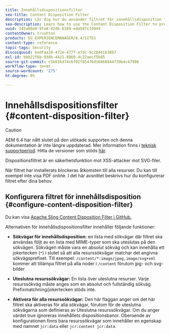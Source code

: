 ```yaml
---
title: Innehållsdispositionsfilter
seo-title: Content Disposition Filter
description: Lär dig hur du använder filtret för innehållsdisposition för att förhindra XSS-attacker.
seo-description: Learn how to use the Content Disposition Filter to prevent XSS attacks.
uuid: 145a88e0-9fa8-42db-b189-eda507c33049
contentOwner: trushton
products: SG_EXPERIENCEMANAGER/6.4/SITES
content-type: reference
topic-tags: Security
discoiquuid: badfaa18-472e-4777-a7dc-9c28441b38b7
exl-id: bb022f6b-938b-4421-8860-4c22aecf5b85
source-git-commit: c5b816d74c6f02f85476d16868844f39b4c47996
workflow-type: tm+mt
source-wordcount: '275'
ht-degree: 0%

---
```


# Innehållsdispositionsfilter {#content-disposition-filter}

>[!CAUTION]
>
>AEM 6.4 har nått slutet på den utökade supporten och denna dokumentation är inte längre uppdaterad. Mer information finns i [teknisk supportperiod](https://helpx.adobe.com/support/programs/eol-matrix.html). Hitta de versioner som stöds [här](https://experienceleague.adobe.com/docs/).

Dispositionsfiltret är en säkerhetsfunktion mot XSS-attacker mot SVG-filer.

När filtret har installerats blockeras åtkomsten till alla resurser. Du kan till exempel inte visa PDF online. I det här avsnittet beskrivs hur du konfigurerar filtret efter dina behov.

## Konfigurera filtret för innehållsdisposition {#configure-content-disposition-filter}

Du kan visa [Apache Sling Content Disposition Filter i GitHub.](https://github.com/apache/sling-org-apache-sling-security/blob/master/src/main/java/org/apache/sling/security/impl/ContentDispositionFilterConfiguration.java)

Alternativen för Innehållsdispositionsfilter innehåller följande funktioner:

* **Sökvägar för innehållsdisposition:** en lista med sökvägar där filtret ska användas följt av en lista med MIME-typer som ska uteslutas på den sökvägen. Sökvägen måste vara en absolut sökväg och kan innehålla ett jokertecken (`*`) i slutet så att alla resurssökvägar matchar det angivna sökvägsprefixet. Till exempel: `/content/*:image/jpeg,image/svg+xml` kommer att tillämpa filtret på alla noder i `/content` förutom jpg- och svg-bilder

* **Uteslutna resurssökvägar:** En lista över uteslutna resurser. Varje resurssökväg måste anges som en absolut och fullständig sökväg. Prefixmatchning/jokertecken stöds inte.

* **Aktivera för alla resurssökvägar:** Den här flaggan anger om det här filtret ska aktiveras för alla sökvägar, förutom för de uteslutna sökvägarna som definieras av Uteslutna resurssökvägar. Om du anger värdet true ignoreras innehållets dispositionsbanor. Oberoende av konfigurationen finns bara resurssökvägar som innehåller en egenskap med namnet `jcr:data` eller
   `jcr:content jcr:data`.
